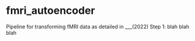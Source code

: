 # fmri_autoencoder
Pipeline for transforming fMRI data as detailed in ___(2022)
Step 1: blah blah blah
